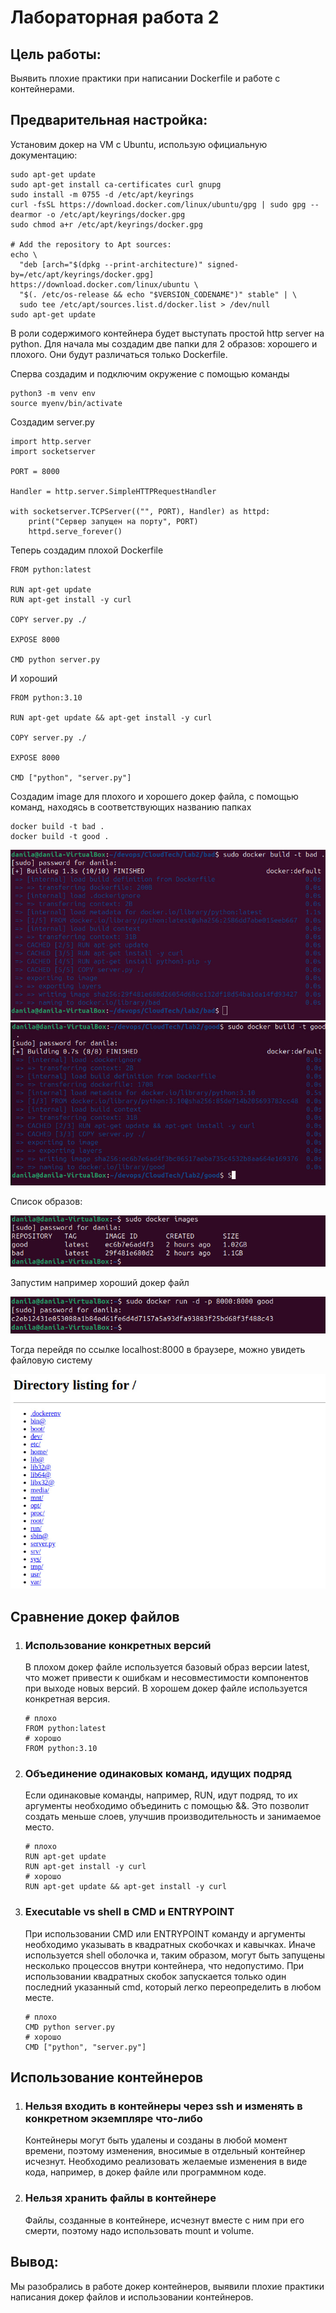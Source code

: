 # Лабораторная работа 2
## Цель работы:
Выявить плохие практики при написании Dockerfile и работе с контейнерами.

## Предварительная настройка:
Установим докер на VM с Ubuntu, использую официальную документацию:
```
sudo apt-get update
sudo apt-get install ca-certificates curl gnupg
sudo install -m 0755 -d /etc/apt/keyrings
curl -fsSL https://download.docker.com/linux/ubuntu/gpg | sudo gpg --dearmor -o /etc/apt/keyrings/docker.gpg
sudo chmod a+r /etc/apt/keyrings/docker.gpg

# Add the repository to Apt sources:
echo \
  "deb [arch="$(dpkg --print-architecture)" signed-by=/etc/apt/keyrings/docker.gpg] https://download.docker.com/linux/ubuntu \
  "$(. /etc/os-release && echo "$VERSION_CODENAME")" stable" | \
  sudo tee /etc/apt/sources.list.d/docker.list > /dev/null
sudo apt-get update
```
В роли содержимого контейнера будет выступать простой http server на python. Для начала мы создадим две папки для 2 образов: хорошего и плохого. Они будут различаться только Dockerfile.

Сперва создадим и подключим окружение с помощью команды
```
python3 -m venv env
source myenv/bin/activate
```
Создадим server.py
```
import http.server
import socketserver
 
PORT = 8000
 
Handler = http.server.SimpleHTTPRequestHandler
 
with socketserver.TCPServer(("", PORT), Handler) as httpd:
    print("Сервер запущен на порту", PORT)
    httpd.serve_forever()
```
Теперь создадим плохой Dockerfile
```
FROM python:latest
 
RUN apt-get update
RUN apt-get install -y curl

COPY server.py ./
 
EXPOSE 8000
 
CMD python server.py

```
И хороший
```
FROM python:3.10

RUN apt-get update && apt-get install -y curl

COPY server.py ./
 
EXPOSE 8000
 
CMD ["python", "server.py"]

```
Создадим image для плохого и хорошего докер файла, с помощью команд, находясь в соответствующих названию папках
```
docker build -t bad .
docker build -t good .
```

![Рисунок](https://github.com/geherious/CloudTech/blob/master/lab2/images/img-1.jpg)
![Рисунок](https://github.com/geherious/CloudTech/blob/master/lab2/images/img-2.jpg)

Список образов:

![Рисунок](https://github.com/geherious/CloudTech/blob/master/lab2/images/img-3.jpg)

Запустим например хороший докер файл

![Рисунок](https://github.com/geherious/CloudTech/blob/master/lab2/images/img-4.jpg)

Тогда перейдя по ссылке localhost:8000 в браузере, можно увидеть файловую систему

![Рисунок](https://github.com/geherious/CloudTech/blob/master/lab2/images/img-5.jpg)

## Сравнение докер файлов
1. ### Использование конкретных версий
   В плохом докер файле используется базовый образ версии latest, что может привести к ошибкам и несовместимости компонентов при выходе новых версий.
   В хорошем докер файле используется конкретная версия.
   ```
   # плохо
   FROM python:latest
   # хорошо
   FROM python:3.10
   ```
2. ### Объединение одинаковых команд, идущих подряд
   Если одинаковые команды, например, RUN, идут подряд, то их аргументы необходимо объединить с помощью &&. Это позволит создать меньше слоев, улучшив производительность и занимаемое место.
   ```
   # плохо
   RUN apt-get update
   RUN apt-get install -y curl
   # хорошо
   RUN apt-get update && apt-get install -y curl
   ```
3. ### Executable vs shell в CMD и ENTRYPOINT
   При использовании CMD или ENTRYPOINT команду и аргументы необходимо указывать в квадратных скобочках и кавычках. Иначе используется shell оболочка и, таким образом, могут быть запущены несколько процессов внутри контейнера, что недопустимо. При использовании квадратных скобок запускается только один последний указанный cmd, который легко переопределить в любом месте.
    ```
   # плохо
   CMD python server.py
   # хорошо
   CMD ["python", "server.py"]
   ```
    
## Использование контейнеров
1. ### Нельзя входить в контейнеры через ssh и изменять в конкретном экземпляре что-либо
   Контейнеры могут быть удалены и созданы в любой момент времени, поэтому изменения, вносимые в отдельный контейнер исчезнут. Необходимо реализовать желаемые изменения в виде кода, например, в докер файле или программном коде.
2. ### Нельзя хранить файлы в контейнере
   Файлы, созданные в контейнере, исчезнут вместе с ним при его смерти, поэтому надо использовать mount и volume.

## Вывод:
Мы разобрались в работе докер контейнеров, выявили плохие практики написания докер файлов и использовании контейнеров.

